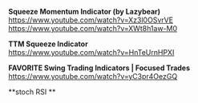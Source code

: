 








**Squeeze Momentum Indicator (by Lazybear)**   
https://www.youtube.com/watch?v=Xz3l0OSvrVE   
https://www.youtube.com/watch?v=XWt8h1aw-M0   

**TTM Squeeze Indicator**  
https://www.youtube.com/watch?v=HnTeUrnHPXI   

**FAVORITE Swing Trading Indicators | Focused Trades**  
https://www.youtube.com/watch?v=yC3pr4OezGQ   


**stoch RSI **   


